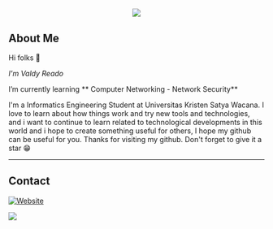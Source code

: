 # 

<p align="center">
    <img src="https://github-readme-stats.vercel.app/api?username=valdree&show_icons=true&count_private=true&theme=dark"/>
</p>

## About Me

Hi folks :wave: 

*I'm Valdy Reado*

I’m currently learning ** Computer Networking - Network Security**

I'm a Informatics Engineering Student at Universitas Kristen Satya Wacana. I love to learn about how things work and try new tools and technologies, and i want to continue to learn related to technological developments in this world and i hope to create something useful for others, I hope my github can be useful for you.
Thanks for visiting my github.
Don't forget to give it a star 😁

---

## Contact
[![Website](https://img.shields.io/website?label=LandingPage&style=for-the-badge&url=https%3A%2F%2Fvaldree.github.io/)](https://valdree.github.io/)

<a href="mailto:silaenvaldy@gmail.com">
<img src="https://img.shields.io/badge/silaenvaldy@gmail.com-%23D14836.svg?&style=for-the-badge&logo=gmail&logoColor=white" href="silaenvaldy@gmail.com"></a>
